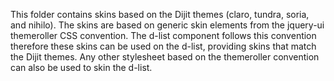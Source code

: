 This folder contains skins based on the Dijit themes (claro, tundra, soria, and nihilo).
The skins are based on generic skin elements from the jquery-ui themeroller CSS
convention. The d-list component follows this convention therefore these skins can
be used on the d-list, providing skins that match the Dijit themes. Any other stylesheet
based on the themeroller convention can also be used to skin the d-list.   